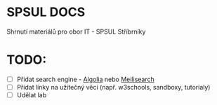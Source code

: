 # SPSUL DOCS
Shrnutí materiálů pro obor IT - SPSUL Stříbrníky

# TODO:
 - [ ] Přidat search engine - [Algolia](https://www.algolia.com/) nebo [Meilisearch](https://www.meilisearch.com/)
 - [ ] Přidat linky na užitečný věci (např. w3schools, sandboxy, tutorialy)
 - [ ] Udělat lab
